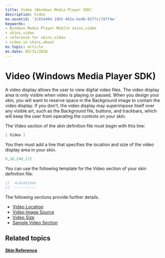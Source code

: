```yaml
---
title: Video (Windows Media Player SDK)
description: Video
ms.assetid: '3c654494-19b5-401e-bed8-02f7cc7d7f4e'
keywords:
- Windows Media Player Mobile skins,video
- skins,video
- reference for skins,video
- video in skins,about
ms.topic: article
ms.date: 05/31/2018
---
```


# Video (Windows Media Player SDK)

A video display allows the user to view digital video files. The video display area is only visible when video is playing or paused. When you design your skin, you will want to reserve space in the Background image to contain the video display. If you don't, the video display may superimpose itself over any visible art, such as the Background file, buttons, and trackbars, which will keep the user from operating the controls on your skin.

The Video section of the skin definition file must begin with this line:


```C++
[ Video ]

```



You then must add a line that specifies the location and size of the video display area in your skin.


```C++
0,38,240,172

```



You can use the following template for the Video section of your skin definition file:


```C++
//  <Location>
//  ----------

```



The following sections provide further details.

-   [Video Location](video-location.md)
-   [Video Image Source](video-image-source.md)
-   [Video Size](video-size.md)
-   [Sample Video Section](sample-video-section.md)

## Related topics

<dl> <dt>

[**Skin Reference**](skin-reference.md)
</dt> </dl>

 

 




